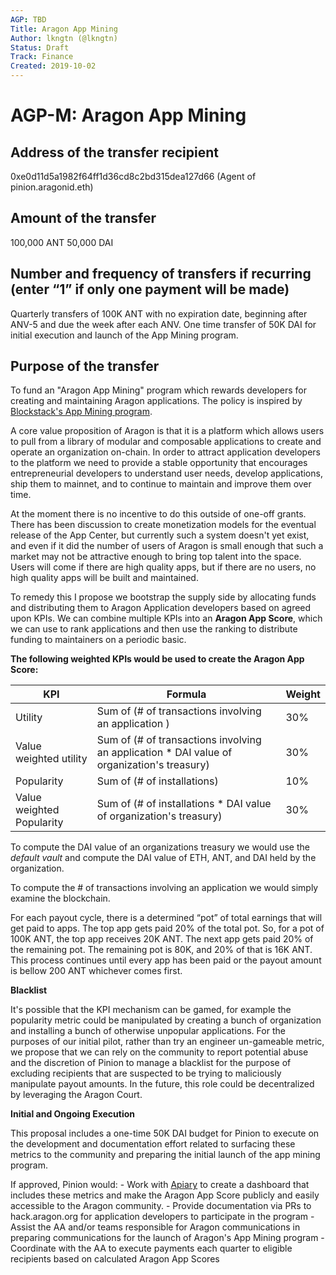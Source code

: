 ```yaml
---
AGP: TBD
Title: Aragon App Mining
Author: lkngtn (@lkngtn)
Status: Draft
Track: Finance
Created: 2019-10-02
---
```


# AGP-M: Aragon App Mining

## Address of the transfer recipient

0xe0d11d5a1982f64ff1d36cd8c2bd315dea127d66 (Agent of pinion.aragonid.eth)

## Amount of the transfer

100,000 ANT
50,000 DAI

## Number and frequency of transfers if recurring (enter “1” if only one payment will be made)

Quarterly transfers of 100K ANT with no expiration date, beginning after ANV-5 and due the week after each ANV.
One time transfer of 50K DAI for initial execution and launch of the App Mining program.

## Purpose of the transfer

To fund an "Aragon App Mining" program which rewards developers for creating and maintaining Aragon applications. The policy is inspired by [Blockstack's App Mining program](https://app.co/mining).

A core value proposition of Aragon is that it is a platform which allows users to pull from a library of modular and composable applications to create and operate an organization on-chain. In order to attract application developers to the platform we need to provide a stable opportunity that encourages entrepreneurial developers to understand user needs, develop applications, ship them to mainnet, and to continue to maintain and improve them over time.

At the moment there is no incentive to do this outside of one-off grants. There has been discussion to create monetization models for the eventual release of the App Center, but currently such a system doesn't yet exist, and even if it did the number of users of Aragon is small enough that such a market may not be attractive enough to bring top talent into the space. Users will come if there are high quality apps, but if there are no users, no high quality apps will be built and maintained.

To remedy this I propose we bootstrap the supply side by allocating funds and distributing them to Aragon Application developers based on agreed upon KPIs. We can combine multiple KPIs into an **Aragon App Score**, which we can use to rank applications and then use the ranking to distribute funding to maintainers on a periodic basic.

**The following weighted KPIs would be used to create the Aragon App Score:**

| KPI | Formula | Weight |
| -------- | -------- | -------- |
| Utility    | Sum of (# of transactions involving an application ) | 30%  |
| Value weighted utility    | Sum of (# of transactions involving an application * DAI value of organization's treasury) | 30%    |
| Popularity    | Sum of (# of installations) | 10%  |
| Value weighted Popularity    | Sum of (# of installations *  DAI value of organization's treasury) | 30% |

To compute the DAI value of an organizations treasury we would use the *default vault* and compute the DAI value of ETH, ANT, and DAI held by the organization.

To compute the # of transactions involving an application we would simply examine the blockchain.   

For each payout cycle, there is a determined “pot” of total earnings that will get paid to apps. The top app gets paid 20% of the total pot. So, for a pot of 100K ANT, the top app receives 20K ANT. The next app gets paid 20% of the remaining pot. The remaining pot is 80K, and 20% of that is 16K ANT. This process continues until every app has been paid or the payout amount is bellow 200 ANT whichever comes first.

**Blacklist**

It's possible that the KPI mechanism can be gamed, for example the popularity metric could be manipulated by creating a bunch of organization and installing a bunch of otherwise unpopular applications. For the purposes of our initial pilot, rather than try an engineer un-gameable metric, we propose that we can rely on the community to report potential abuse and the discretion of Pinion to manage a blacklist for the purpose of excluding recipients that are suspected to be trying to maliciously manipulate payout amounts. In the future, this role could be decentralized by leveraging the Aragon Court.

**Initial and Ongoing Execution**

This proposal includes a one-time 50K DAI budget for Pinion to execute on the development and documentation effort related to surfacing these metrics to the community and preparing the initial launch of the app mining program.

If approved, Pinion would:
    - Work with [Apiary](apiary.1hive.org) to create a dashboard that includes these metrics and make the Aragon App Score publicly and easily accessible to the Aragon community.
    - Provide documentation via PRs to hack.aragon.org for application developers to participate in the program
    - Assist the AA and/or teams responsible for Aragon communications in preparing communications for the launch of Aragon's App Mining program
    - Coordinate with the AA to execute payments each quarter to eligible recipients based on calculated Aragon App Scores
